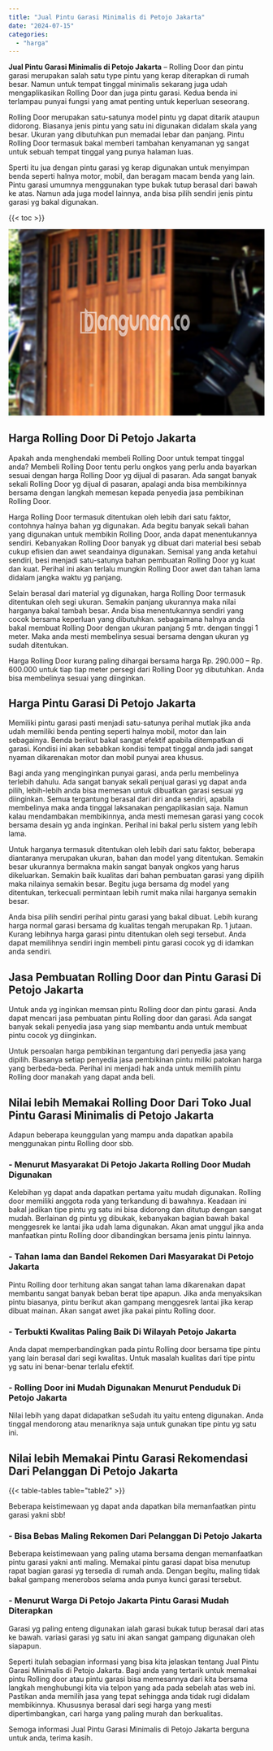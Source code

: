 ```yaml
---
title: "Jual Pintu Garasi Minimalis di Petojo Jakarta"
date: "2024-07-15"
categories: 
  - "harga"
---
```


**Jual Pintu Garasi Minimalis di Petojo Jakarta** – Rolling Door dan pintu garasi merupakan salah satu type pintu yang kerap diterapkan di rumah besar. Namun untuk tempat tinggal minimalis sekarang juga udah mengaplikasikan Rolling Door dan juga pintu garasi. Kedua benda ini terlampau punyai fungsi yang amat penting untuk keperluan seseorang.

Rolling Door merupakan satu-satunya model pintu yg dapat ditarik ataupun didorong. Biasanya jenis pintu yang satu ini digunakan didalam skala yang besar. Ukuran yang dibutuhkan pun memadai lebar dan panjang. Pintu Rolling Door termasuk bakal memberi tambahan kenyamanan yg sangat untuk sebuah tempat tinggal yang punya halaman luas.

Sperti itu jua dengan pintu garasi yg kerap digunakan untuk menyimpan benda seperti halnya motor, mobil, dan beragam macam benda yang lain. Pintu garasi umumnya menggunakan type bukak tutup berasal dari bawah ke atas. Namun ada juga model lainnya, anda bisa pilih sendiri jenis pintu garasi yg bakal digunakan.

{{< toc >}}

![Jual Pintu Garasi Minimalis di Petojo Jakarta](/images/pintu-garasi-39.png)

## Harga Rolling Door Di Petojo Jakarta

Apakah anda menghendaki membeli Rolling Door untuk tempat tinggal anda? Membeli Rolling Door tentu perlu ongkos yang perlu anda bayarkan sesuai dengan harga Rolling Door yg dijual di pasaran. Ada sangat banyak sekali Rolling Door yg dijual di pasaran, apalagi anda bisa membikinnya bersama dengan langkah memesan kepada penyedia jasa pembikinan Rolling Door.

Harga Rolling Door termasuk ditentukan oleh lebih dari satu faktor, contohnya halnya bahan yg digunakan. Ada begitu banyak sekali bahan yang digunakan untuk membikin Rolling Door, anda dapat menentukannya sendiri. Kebanyakan Rolling Door banyak yg dibuat dari material besi sebab cukup efisien dan awet seandainya digunakan. Semisal yang anda ketahui sendiri, besi menjadi satu-satunya bahan pembuatan Rolling Door yg kuat dan kuat. Perihal ini akan terlalu mungkin Rolling Door awet dan tahan lama didalam jangka waktu yg panjang.

Selain berasal dari material yg digunakan, harga Rolling Door termasuk ditentukan oleh segi ukuran. Semakin panjang ukurannya maka nilai harganya bakal tambah besar. Anda bisa menentukannya sendiri yang cocok bersama keperluan yang dibutuhkan. sebagaimana halnya anda bakal membuat Rolling Door dengan ukuran panjang 5 mtr. dengan tinggi 1 meter. Maka anda mesti membelinya sesuai bersama dengan ukuran yg sudah ditentukan.

Harga Rolling Door kurang paling dihargai bersama harga Rp. 290.000 – Rp. 600.000 untuk tiap tiap meter persegi dari Rolling Door yg dibutuhkan. Anda bisa membelinya sesuai yang diinginkan.

## Harga Pintu Garasi Di Petojo Jakarta

Memiliki pintu garasi pasti menjadi satu-satunya perihal mutlak jika anda udah memiliki benda penting seperti halnya mobil, motor dan lain sebagainya. Benda berikut bakal sangat efektif apabila ditempatkan di garasi. Kondisi ini akan sebabkan kondisi tempat tinggal anda jadi sangat nyaman dikarenakan motor dan mobil punyai area khusus.

Bagi anda yang menginginkan punyai garasi, anda perlu membelinya terlebih dahulu. Ada sangat banyak sekali penjual garasi yg dapat anda pilih, lebih-lebih anda bisa memesan untuk dibuatkan garasi sesuai yg diinginkan. Semua tergantung berasal dari diri anda sendiri, apabila membelinya maka anda tinggal laksanakan pengaplikasian saja. Namun kalau mendambakan membikinnya, anda mesti memesan garasi yang cocok bersama desain yg anda inginkan. Perihal ini bakal perlu sistem yang lebih lama.

Untuk harganya termasuk ditentukan oleh lebih dari satu faktor, beberapa diantaranya merupakan ukuran, bahan dan model yang ditentukan. Semakin besar ukurannya bermakna makin sangat banyak ongkos yang harus dikeluarkan. Semakin baik kualitas dari bahan pembuatan garasi yang dipilih maka nilainya semakin besar. Begitu juga bersama dg model yang ditentukan, terkecuali permintaan lebih rumit maka nilai harganya semakin besar.

Anda bisa pilih sendiri perihal pintu garasi yang bakal dibuat. Lebih kurang harga normal garasi bersama dg kualitas tengah merupakan Rp. 1 jutaan. Kurang lebihnya harga garasi pintu ditentukan oleh segi tersebut. Anda dapat memilihnya sendiri ingin membeli pintu garasi cocok yg di idamkan anda sendiri.

## Jasa Pembuatan Rolling Door dan Pintu Garasi Di Petojo Jakarta

Untuk anda yg inginkan memsan pintu Rolling door dan pintu garasi. Anda dapat mencari jasa pembuatan pintu Rolling door dan garasi. Ada sangat banyak sekali penyedia jasa yang siap membantu anda untuk membuat pintu cocok yg diinginkan.

Untuk persoalan harga pembikinan tergantung dari penyedia jasa yang dipilih. Biasanya setiap penyedia jasa pembikinan pintu miliki patokan harga yang berbeda-beda. Perihal ini menjadi hak anda untuk memilih pintu Rolling door manakah yang dapat anda beli.

## Nilai lebih Memakai Rolling Door Dari Toko Jual Pintu Garasi Minimalis di Petojo Jakarta

Adapun beberapa keunggulan yang mampu anda dapatkan apabila menggunakan pintu Rolling door sbb.

### \- Menurut Masyarakat Di Petojo Jakarta Rolling Door Mudah Digunakan

Kelebihan yg dapat anda dapatkan pertama yaitu mudah digunakan. Rolling door memiliki anggota roda yang terkandung di bawahnya. Keadaan ini bakal jadikan tipe pintu yg satu ini bisa didorong dan ditutup dengan sangat mudah. Berlainan dg pintu yg dibukak, kebanyakan bagian bawah bakal menggesrek ke lantai jika udah lama digunakan. Akan amat unggul jika anda manfaatkan pintu Rolling door dibandingkan bersama jenis pintu lainnya.

### \- Tahan lama dan Bandel Rekomen Dari Masyarakat Di Petojo Jakarta

Pintu Rolling door terhitung akan sangat tahan lama dikarenakan dapat membantu sangat banyak beban berat tipe apapun. Jika anda menyaksikan pintu biasanya, pintu berikut akan gampang menggesrek lantai jika kerap dibuat mainan. Akan sangat awet jika pakai pintu Rolling door.

### \- Terbukti Kwalitas Paling Baik Di Wilayah Petojo Jakarta

Anda dapat memperbandingkan pada pintu Rolling door bersama tipe pintu yang lain berasal dari segi kwalitas. Untuk masalah kualitas dari tipe pintu yg satu ini benar-benar terlalu efektif.

### \- Rolling Door ini Mudah Digunakan Menurut Penduduk Di Petojo Jakarta

Nilai lebih yang dapat didapatkan seSudah itu yaitu enteng digunakan. Anda tinggal mendorong atau menariknya saja untuk gunakan tipe pintu yg satu ini.

## Nilai lebih Memakai Pintu Garasi Rekomendasi Dari Pelanggan Di Petojo Jakarta

{{< table-tables table="table2" >}}

Beberapa keistimewaan yg dapat anda dapatkan bila memanfaatkan pintu garasi yakni sbb!

### \- Bisa Bebas Maling Rekomen Dari Pelanggan Di Petojo Jakarta

Beberapa keistimewaan yang paling utama bersama dengan memanfaatkan pintu garasi yakni anti maling. Memakai pintu garasi dapat bisa menutup rapat bagian garasi yg tersedia di rumah anda. Dengan begitu, maling tidak bakal gampang menerobos selama anda punya kunci garasi tersebut.

### \- Menurut Warga Di Petojo Jakarta Pintu Garasi Mudah Diterapkan

Garasi yg paling enteng digunakan ialah garasi bukak tutup berasal dari atas ke bawah. variasi garasi yg satu ini akan sangat gampang digunakan oleh siapapun.

Seperti itulah sebagian informasi yang bisa kita jelaskan tentang Jual Pintu Garasi Minimalis di Petojo Jakarta. Bagi anda yang tertarik untuk memakai pintu Rolling door atau pintu garasi bisa memesannya dari kita bersama langkah menghubungi kita via telpon yang ada pada sebelah atas web ini. Pastikan anda memilih jasa yang tepat sehingga anda tidak rugi didalam membikinnya. Khususnya berasal dari segi harga yang mesti dipertimbangkan, cari harga yang paling murah dan berkualitas.

Semoga informasi Jual Pintu Garasi Minimalis di Petojo Jakarta berguna untuk anda, terima kasih.
